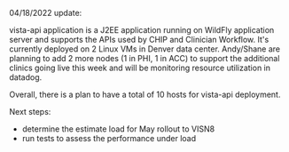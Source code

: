 
04/18/2022 update:

vista-api application is a J2EE application running on WildFly application server and supports the APIs used by CHIP and Clinician Workflow. It's currently deployed on 2 Linux VMs in Denver data center. Andy/Shane are planning to add 2 more nodes (1 in PHI, 1 in ACC) to support the additional clinics going live this week and will be monitoring resource utilization in datadog.

Overall, there is a plan to have a total of 10 hosts for vista-api deployment.

Next steps:
- determine the estimate load for May rollout to VISN8
- run tests to assess the performance under load